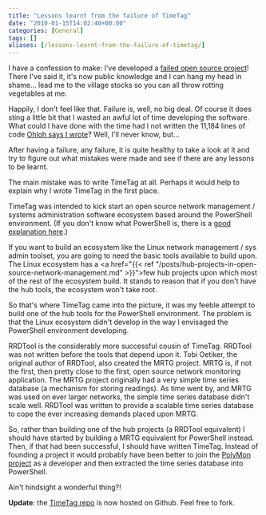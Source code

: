 ```yaml
---
title: "Lessons learnt from the failure of TimeTag"
date: "2010-01-15T14:02:40+00:00"
categories: [General]
tags: []
aliases: [/lessons-learnt-from-the-failure-of-timetag/]
---
```


I have a confession to make: I've developed a <a href="http://www.openxtra.co.uk/freestuff/timetag">failed open source project</a>! There I've said it, it's now public knowledge and I can hang my head in shame... lead me to the village stocks so you can all throw rotting vegetables at me.

Happily, I don't feel like that. Failure is, well, no big deal. Of course it does sting a little bit that I wasted an awful lot of time developing the software. What could I have done with the time had I not written the 11,184 lines of code <a href="http://www.ohloh.net/p/timetag/analyses/latest">Ohloh says I wrote</a>? Well, I'll never know, but...

After having a failure, any failure, it is quite healthy to take a look at it and try to figure out what mistakes were made and see if there are any lessons to be learnt.

The main mistake was to write TimeTag at all. Perhaps it would help to explain why I wrote TimeTag in the first place.

TimeTag was intended to kick start an open source network management / systems administration software ecosystem based around the PowerShell environment. (If you don't know what PowerShell is, there is a <a href="http://www.developer.com/lang/other/article.php/3674886/An-Introduction-To-PowerShell.htm">good explanation here</a>.)

If you want to build an ecosystem like the Linux network management / sys admin toolset, you are going to need the basic tools available to build upon. The Linux ecosystem has a <a href="{{< ref "/posts/hub-projects-in-open-source-network-management.md" >}}">few hub projects upon which most of the rest of the ecosystem build</a>. It stands to reason that if you don't have the hub tools, the ecosystem won't take root.

So that's where TimeTag came into the picture, it was my feeble attempt to build one of the hub tools for the PowerShell environment. The problem is that the Linux ecosystem didn't develop in the way I envisaged the PowerShell environment developing.

RRDTool is the considerably more successful cousin of TimeTag. RRDTool was not written before the tools that depend upon it. Tobi Oetiker, the original author of RRDTool, also created the MRTG project. MRTG is, if not the first, then pretty close to the first, open source network monitoring application. The MRTG project originally had a very simple time series database (a mechanism for storing readings). As time went by, and MRTG was used on ever larger networks, the simple time series database didn't scale well. RRDTool was written to provide a scalable time series database to cope the ever increasing demands placed upon MRTG.

So, rather than building one of the hub projects (a RRDTool equivalent) I should have started by building a MRTG equivalent for PowerShell instead. Then, if that had been successful, I should have written TimeTag. Instead of founding a project it would probably have been better to join the <a href="http://www.codeplex.com/polymon">PolyMon project</a> as a developer and then extracted the time series database into PowerShell.

Ain't hindsight a wonderful thing?!

<strong>Update</strong>: the <a href="http://github.com/openxtra/TimeTag">TimeTag repo</a> is now hosted on Github. Feel free to fork.
